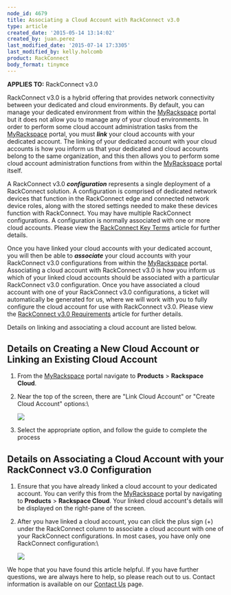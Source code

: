 ```yaml
---
node_id: 4679
title: Associating a Cloud Account with RackConnect v3.0
type: article
created_date: '2015-05-14 13:14:02'
created_by: juan.perez
last_modified_date: '2015-07-14 17:3305'
last_modified_by: kelly.holcomb
product: RackConnect
body_format: tinymce
---
```


**APPLIES TO:** RackConnect v3.0

RackConnect v3.0 is a hybrid offering that provides network connectivity
between your dedicated and cloud environments. By default, you can
manage your dedicated environment from within the
[MyRackspace](https://my.rackspace.com/portal/cloudAccount/list) portal
but it does not allow you to manage any of your cloud environments. In
order to perform some cloud account administration tasks from the
[MyRackspace](https://my.rackspace.com/portal/cloudAccount/list) portal,
you must ***link*** your cloud accounts with your dedicated account. The
linking of your dedicated account with your cloud accounts is how you
inform us that your dedicated and cloud accounts belong to the same
organization, and this then allows you to perform some cloud account
administration functions from within the
[MyRackspace](https://my.rackspace.com/portal/cloudAccount/list) portal
itself.

A RackConnect v3.0 ***configuration*** represents a single deployment of
a RackConnect solution.  A configuration is comprised of dedicated
network devices that function in the RackConnect edge and connected
network device roles, along with the stored settings needed to make
these devices function with RackConnect. You may have multiple
RackConnect configurations. A configuration is normally associated with
one or more cloud accounts. Please view the [RackConnect Key
Terms](http://www.rackspace.com/knowledge_center/article/rackconnect-key-terms)
article for further details.

Once you have linked your cloud accounts with your dedicated account,
you will then be able to ***associate*** your cloud accounts with your
RackConnect v3.0 configurations from within the
[MyRackspace](https://my.rackspace.com/portal/cloudAccount/list) portal.
Associating a cloud account with RackConnect v3.0 is how you inform us
which of your linked cloud accounts should be associated with a
particular RackConnect v3.0 configuration. Once you have associated a
cloud account with one of your RackConnect v3.0 configurations, a ticket
will automatically be generated for us, where we will work with you to
fully configure the cloud account for use with RackConnect v3.0. Please
view the [RackConnect v3.0
Requirements](http://www.rackspace.com/knowledge_center/article/rackconnect-v30-requirements)
article for further details.

Details on linking and associating a cloud account are listed below.

Details on Creating a New Cloud Account or Linking an Existing Cloud Account
----------------------------------------------------------------------------

1.  From the
    [MyRackspace](https://my.rackspace.com/portal/cloudAccount/list) portal
    navigate to **Products** \> **Rackspace Cloud**.
2.  Near the top of the screen, there are "Link Cloud Account" or
    "Create Cloud Account" options:\

    ![](/knowledge_center/sites/default/files/field/image/RCv3-link-create-cloud-account_2.png)
3.  Select the appropriate option, and follow the guide to complete the
    process

 

Details on Associating a Cloud Account with your RackConnect v3.0 Configuration
-------------------------------------------------------------------------------

1.  Ensure that you have already linked a cloud account to your
    dedicated account.  You can verify this from the
    [MyRackspace](https://my.rackspace.com/portal/cloudAccount/list) portal
    by navigating to **Products** \> **Rackspace Cloud**. Your linked
    cloud account's details will be displayed on the right-pane of the
    screen.

2.  After you have linked a cloud account, you can click the plus sign
    (+) under the RackConnect column to associate a cloud account with
    one of your RackConnect configurations. In most cases, you have only
    one RackConnect configuration:\

    ![](/knowledge_center/sites/default/files/field/image/RCv3-associate-to-RCv3-config_1.png)

 

We hope that you have found this article helpful. If you have further
questions, we are always here to help, so please reach out to us.
 Contact information is available on our [Contact
Us](https://admin.rackspace.com/knowledge_center/support) page.

 

